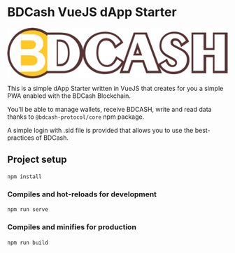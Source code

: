# BDCash VueJS dApp Starter

<p><img style="display: block; margin-left: auto; margin-right: auto;" src="https://raw.githubusercontent.com/BdcashProtocol/bdcash-mediakit/main/cole%C3%A7%C3%A3o/bdcash-logo-300h.png"/></p>

This is a simple dApp Starter written in VueJS that creates for you a simple PWA enabled with the BDCash Blockchain.

You'll be able to manage wallets, receive BDCASH, write and read data thanks to `@bdcash-protocol/core` npm package.

A simple login with .sid file is provided that allows you to use the best-practices of BDCash.

## Project setup
```
npm install
```

### Compiles and hot-reloads for development
```
npm run serve
```

### Compiles and minifies for production
```
npm run build
```
